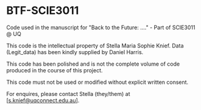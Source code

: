 # BTF-SCIE3011
Code used in the manuscript for  "Back to the Future: ...." - Part of SCIE3011 @ UQ


This code is the intellectual property of Stella Maria Sophie Knief. 
Data (Legit_data) has been kindly supplied by Daniel Harris. 

This code has been polished and is not the complete volume of code produced in the course of this project. 

This code must not be used or modified without explicit written consent. 

For enquires, please contact Stella (they/them) at 
            [s.knief@uqconnect.edu.au]. 
